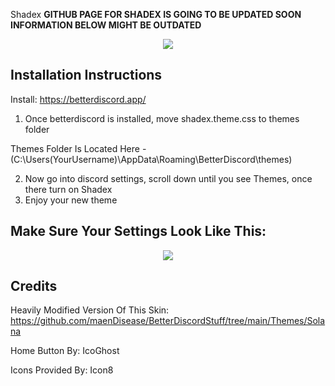 Shadex **GITHUB PAGE FOR SHADEX IS GOING TO BE UPDATED SOON INFORMATION BELOW MIGHT BE OUTDATED**

<p align="center">
  <img src="https://i.postimg.cc/TTvHLCpg/Screenshot-2022-07-28-035228.png" />
</p>

Installation Instructions
-----
Install: https://betterdiscord.app/

1. Once betterdiscord is installed, move shadex.theme.css to themes folder 

Themes Folder Is Located Here - (C:\Users\(YourUsername)\AppData\Roaming\BetterDiscord\themes)

2. Now go into discord settings, scroll down until you see Themes, once there turn on Shadex
3. Enjoy your new theme

Make Sure Your Settings Look Like This:
-----

<p align="center">
  <img src="https://i.postimg.cc/tpfSfd1x/Screenshot-2022-12-16-103805.png" />
</p>

Credits
-----
Heavily Modified Version Of This Skin: https://github.com/maenDisease/BetterDiscordStuff/tree/main/Themes/Solana

Home Button By: IcoGhost

Icons Provided By: Icon8
